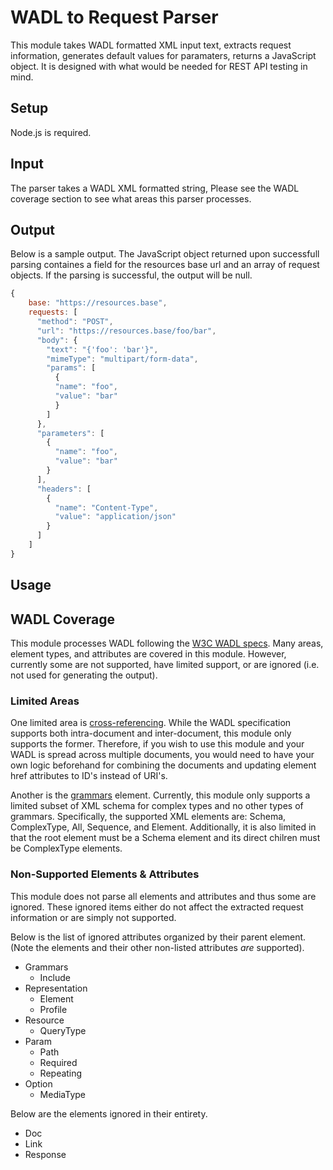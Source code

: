 # WADL to Request Parser #

This module takes WADL formatted XML input text, extracts request information, generates default values for paramaters, returns a JavaScript object. It is designed with what would be needed for REST API testing in mind.

## Setup ##
Node.js is required.

## Input ##
The parser takes a WADL XML formatted string, Please see the WADL coverage section to see what areas this parser processes.

## Output ##
Below is a sample output. The JavaScript object returned upon successfull parsing containes a field for the resources base url and an array of request objects. If the parsing is successful, the output will be null.


```js
{
    base: "https://resources.base",
    requests: [
      "method": "POST",
      "url": "https://resources.base/foo/bar",
      "body": {
        "text": "{'foo': 'bar'}",
        "mimeType": "multipart/form-data",
        "params": [
          {
          "name": "foo",
          "value": "bar"
          }
        ]
      },
      "parameters": [
        {
          "name": "foo",
          "value": "bar"
        }
      ],
      "headers": [
        {
          "name": "Content-Type",
          "value": "application/json"
        }
      ]
    ]
}
```

## Usage ##

## WADL Coverage ##
This module processes WADL following the [W3C WADL specs](https://www.w3.org/Submission/wadl/). Many areas, element types, and attributes are covered in this module. However, currently some are not supported, have limited support, or are ignored (i.e. not used for generating the output). 

### Limited Areas ###
One limited area is [cross-referencing](https://www.w3.org/Submission/wadl/#x3-60002.1). While the WADL specification supports both intra-document and inter-document, this module only supports the former. Therefore, if you wish to use this module and your WADL is spread across multiple documents, you would need to have your own logic beforehand for combining the documents and updating element href attributes to ID's instead of URI's.

Another is the [grammars](https://www.w3.org/Submission/wadl/#x3-90002.4) element. Currently, this module only supports a limited subset of XML schema for complex types and no other types of grammars. Specifically, the supported XML elements are: Schema, ComplexType, All, Sequence, and Element. Additionally, it is also limited in that the root element must be a Schema element and its direct chilren must be ComplexType elements.

### Non-Supported Elements & Attributes ### 
This module does not parse all elements and attributes and thus some are ignored. These ignored items either do not affect the extracted request information or are simply not supported.

Below is the list of ignored attributes organized by their parent element. (Note the elements and their other non-listed attributes *are* supported).

- Grammars
  - Include
- Representation
  - Element
  - Profile
- Resource
  - QueryType
- Param
  - Path
  - Required
  - Repeating
- Option
  - MediaType

Below are the elements ignored in their entirety.
  
- Doc
- Link
- Response

